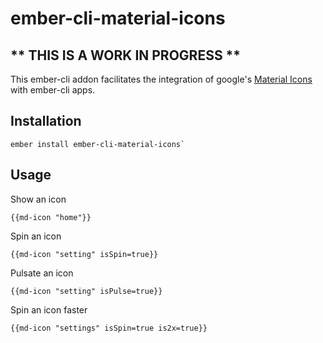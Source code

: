 # ember-cli-material-icons

## ** THIS IS A WORK IN PROGRESS **

This ember-cli addon facilitates the integration of google's [Material Icons](https://material.io/icons/) with ember-cli apps.

## Installation

```
ember install ember-cli-material-icons`
```

## Usage

Show an icon
```
{{md-icon "home"}}
```

Spin an icon
```
{{md-icon "setting" isSpin=true}}
```

Pulsate an icon
```
{{md-icon "setting" isPulse=true}}
```

Spin an icon faster
```
{{md-icon "settings" isSpin=true is2x=true}}
```
